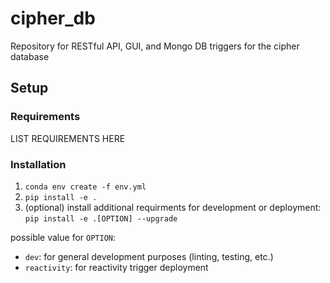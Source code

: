 # cipher_db
Repository for RESTful API, GUI, and Mongo DB triggers for the cipher database

## Setup

### Requirements
LIST REQUIREMENTS HERE

### Installation
1. `conda env create -f env.yml`
1. `pip install -e .`
1. (optional) install additional requirments for development or deployment: `pip install -e .[OPTION] --upgrade`

possible value for `OPTION`:
* `dev`: for general development purposes (linting, testing, etc.)
* `reactivity`: for reactivity trigger deployment